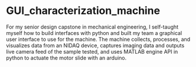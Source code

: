 # GUI_characterization_machine
For my senior design capstone in mechanical engineering, I self-taught myself how to build interfaces with python and built my team a graphical user interface to use for the machine.
The machine collects, processes, and visualizes data from an NIDAQ device, captures imaging data and outputs live camera feed of the sample tested, and uses MATLAB engine API in python to actuate the motor slide with an arduino.
